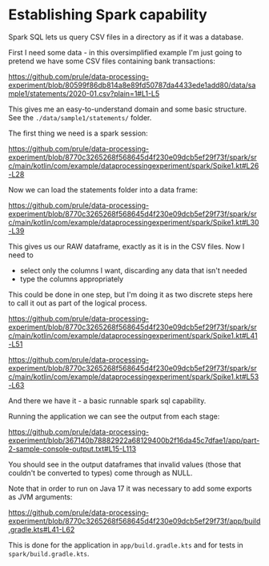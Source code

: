 Establishing Spark capability
====

Spark SQL lets us query CSV files in a directory as if it was a database.

First I need some data - in this oversimplified example I'm just going to pretend we have some CSV files containing bank transactions:

https://github.com/prule/data-processing-experiment/blob/80599f86db814a8e89fd50787da4433ede1add80/data/sample1/statements/2020-01.csv?plain=1#L1-L5

This gives me an easy-to-understand domain and some basic structure. See the `./data/sample1/statements/` folder.

The first thing we need is a spark session:

https://github.com/prule/data-processing-experiment/blob/8770c3265268f568645d4f230e09dcb5ef29f73f/spark/src/main/kotlin/com/example/dataprocessingexperiment/spark/Spike1.kt#L26-L28

Now we can load the statements folder into a data frame:

https://github.com/prule/data-processing-experiment/blob/8770c3265268f568645d4f230e09dcb5ef29f73f/spark/src/main/kotlin/com/example/dataprocessingexperiment/spark/Spike1.kt#L30-L39

This gives us our RAW dataframe, exactly as it is in the CSV files. Now I need to

- select only the columns I want, discarding any data that isn't needed
- type the columns appropriately

This could be done in one step, but I'm doing it as two discrete steps here to call it out as part of the logical process.

https://github.com/prule/data-processing-experiment/blob/8770c3265268f568645d4f230e09dcb5ef29f73f/spark/src/main/kotlin/com/example/dataprocessingexperiment/spark/Spike1.kt#L41-L51

https://github.com/prule/data-processing-experiment/blob/8770c3265268f568645d4f230e09dcb5ef29f73f/spark/src/main/kotlin/com/example/dataprocessingexperiment/spark/Spike1.kt#L53-L63

And there we have it - a basic runnable spark sql capability.

Running the application we can see the output from each stage:

https://github.com/prule/data-processing-experiment/blob/367140b78882922a68129400b2f16da45c7dfae1/app/part-2-sample-console-output.txt#L15-L113

You should see in the output dataframes that invalid values (those that couldn't be converted to types) come through as NULL.

Note that in order to run on Java 17 it was necessary to add some exports as JVM arguments:

https://github.com/prule/data-processing-experiment/blob/8770c3265268f568645d4f230e09dcb5ef29f73f/app/build.gradle.kts#L41-L62

This is done for the application in `app/build.gradle.kts` and for tests in `spark/build.gradle.kts`.
